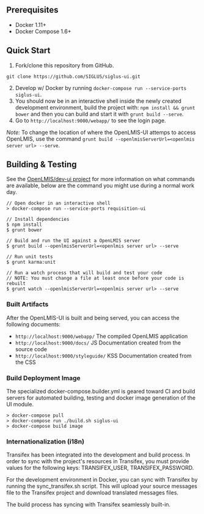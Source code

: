 ## Prerequisites
* Docker 1.11+
* Docker Compose 1.6+

## Quick Start
1. Fork/clone this repository from GitHub.

 ```shell
 git clone https://github.com/SIGLUS/siglus-ui.git
 ```
2. Develop w/ Docker by running `docker-compose run --service-ports siglus-ui`.
3. You should now be in an interactive shell inside the newly created development environment, build the project with: `npm install && grunt bower` and then you can build and start it with `grunt build --serve`.
4. Go to `http://localhost:9000/webapp/` to see the login page.

*Note:* To change the location of where the OpenLMIS-UI attemps to access OpenLMIS, use the command `grunt build --openlmisServerUrl=<openlmis server url> --serve`.

## Building & Testing
See the [OpenLMIS/dev-ui project](https://github.com/OpenLMIS/dev-ui) for more information on what commands are available, below are the command you might use during a normal work day.

```shell
// Open docker in an interactive shell
> docker-compose run --service-ports requisition-ui

// Install dependencies 
$ npm install
$ grunt bower

// Build and run the UI against a OpenLMIS server
$ grunt build --openlmisServerUrl=<openlmis server url> --serve

// Run unit tests
$ grunt karma:unit

// Run a watch process that will build and test your code
// NOTE: You must change a file at least once before your code is rebuilt
$ grunt watch --openlmisServerUrl=<openlmis server url> --serve

```

### Built Artifacts
After the OpenLMIS-UI is built and being served, you can access the following documents:
- `http://localhost:9000/webapp/` The compiled OpenLMIS application
- `http://localhost:9000/docs/` JS Documentation created from the source code
- `http://localhost:9000/styleguide/` KSS Documentation created from the CSS


### Build Deployment Image
The specialized docker-compose.builder.yml is geared toward CI and build
servers for automated building, testing and docker image generation of
the UI module.

```shell
> docker-compose pull
> docker-compose run ./build.sh siglus-ui
> docker-compose build image
```

### Internationalization (i18n)
Transifex has been integrated into the development and build process. In order to sync with the project's resources in Transifex, you must provide values for the following keys: TRANSIFEX_USER, TRANSIFEX_PASSWORD.

For the development environment in Docker, you can sync with Transifex by running the sync_transifex.sh script. This will upload your source messages file to the Transifex project and download translated messages files.

The build process has syncing with Transifex seamlessly built-in.
